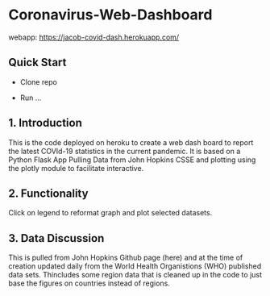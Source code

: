 # Coronavirus-Web-Dashboard

webapp: https://jacob-covid-dash.herokuapp.com/

## Quick Start

- Clone repo

- Run ...

## 1. Introduction

This is the code deployed on heroku to create a web dash board to report the latest COVId-19 statistics in the current pandemic. It is based on a Python Flask App Pulling Data from John Hopkins CSSE and plotting using the plotly module to facilitate interactive.

## 2. Functionality
Click on legend to reformat graph and plot selected datasets.


## 3. Data Discussion
This is pulled from John Hopkins Github page (here) and at the time of creation updated daily from the World Health Organistions (WHO) published data sets. Thincludes some region data that is cleaned up in the code to just base the figures on countries instead of regions. 
